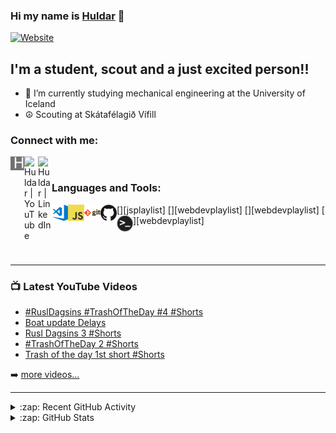 ### Hi my name is [Huldar][website_about_me] 👋


[![Website](https://img.shields.io/website?label=huldar.pb.style&style=for-the-badge&url=https%3A%2F%2Fcodestackr.com)](https://huldar.pb.style/)

## I'm a student, scout and a just excited person!!

- 🌱 I’m currently studying mechanical engineering at the University of Iceland
- ☮ Scouting at Skátafélagið Vífill

### Connect with me:

[<img align="left" alt="Huldar | Website" width="22px" src="Images/H.svg" />][website]
[<img align="left" alt="Huldar | YouTube" width="22px" src="https://cdn.jsdelivr.net/npm/simple-icons@v3/icons/youtube.svg" />][youtube]
[<img align="left" alt="Huldar | LinkedIn" width="22px" src="https://cdn.jsdelivr.net/npm/simple-icons@v3/icons/linkedin.svg" />][linkedin]

[website]: https://huldar.pb.style/
[website_about_me]: https://huldar.pb.style/about_me/
[youtube]: https://youtube.com/channel/UCVo_mlGC_Y9I1ETIP_AaN6A
[linkedin]: https://linkedin.com/in/huldar-h-323417190/
[vscode]: https://code.visualstudio.com/

<br />

### Languages and Tools:

[<img align="left" alt="Visual Studio Code" width="26px" src="https://raw.githubusercontent.com/github/explore/80688e429a7d4ef2fca1e82350fe8e3517d3494d/topics/visual-studio-code/visual-studio-code.png" />][vscode]
[<img align="left" alt="JavaScript" width="26px" src="https://raw.githubusercontent.com/github/explore/80688e429a7d4ef2fca1e82350fe8e3517d3494d/topics/javascript/javascript.png" />][jsplaylist]
[<img align="left" alt="Git" width="26px" src="https://raw.githubusercontent.com/github/explore/80688e429a7d4ef2fca1e82350fe8e3517d3494d/topics/git/git.png" />][webdevplaylist]
[<img align="left" alt="GitHub" width="26px" src="https://raw.githubusercontent.com/github/explore/78df643247d429f6cc873026c0622819ad797942/topics/github/github.png" />][webdevplaylist]
[<img align="left" alt="Terminal" width="26px" src="https://raw.githubusercontent.com/github/explore/80688e429a7d4ef2fca1e82350fe8e3517d3494d/topics/terminal/terminal.png" />][webdevplaylist]

<br />
<br />

---

### 📺 Latest YouTube Videos

<!-- YOUTUBE:START -->
- [#RuslDagsins #TrashOfTheDay #4 #Shorts](https://www.youtube.com/watch?v=ATgfqtwVYSo)
- [Boat update   Delays](https://www.youtube.com/watch?v=P8O6o9beMko)
- [Rusl Dagsins 3 #Shorts](https://www.youtube.com/watch?v=59cO3U7QQgc)
- [#TrashOfTheDay 2 #Shorts](https://www.youtube.com/watch?v=PU4xJVnZ63I)
- [Trash of the day 1st short #Shorts](https://www.youtube.com/watch?v=0X4V096AAXQ)
<!-- YOUTUBE:END -->

➡️ [more videos...](youtube)

---

<details>
  <summary>:zap: Recent GitHub Activity</summary>

<!--START_SECTION:activity-->

1. ❗️ Opened issue [#2](https://github.com/G0rocks/Gmail-analytics/issues/2) in [G0rocks/Gmail-analytics](https://github.com/G0rocks/Gmail-analytics)
2. ❗️ Opened issue [#1](https://github.com/G0rocks/Gmail-analytics/issues/1) in [G0rocks/Gmail-analytics](https://github.com/G0rocks/Gmail-analytics)
3. 💪 Opened PR [#35](https://github.com/Steinarr134/moteinopy/pull/35) in [Steinarr134/moteinopy](https://github.com/Steinarr134/moteinopy)
4. 🗣 Commented on [#9](https://github.com/loony-bean/textplots-rs/issues/9) in [loony-bean/textplots-rs](https://github.com/loony-bean/textplots-rs)
5. 🗣 Commented on [#8546](https://github.com/microsoft/winget-pkgs/issues/8546) in [microsoft/winget-pkgs](https://github.com/microsoft/winget-pkgs)

<!--END_SECTION:activity-->

</details>

<details>
  <summary>:zap: GitHub Stats</summary>

<img align="left" alt="Huldar's GitHub Stats" src="https://github-readme-stats.Huldar.vercel.app/api?username=Huldar&show_icons=true&hide_border=true" />

</details>
